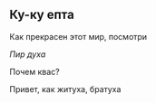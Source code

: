 ## Ку-ку епта

Как прекрасен этот мир, посмотри

*Пир духа*

Почем квас?

Привет, как житуха, братуха